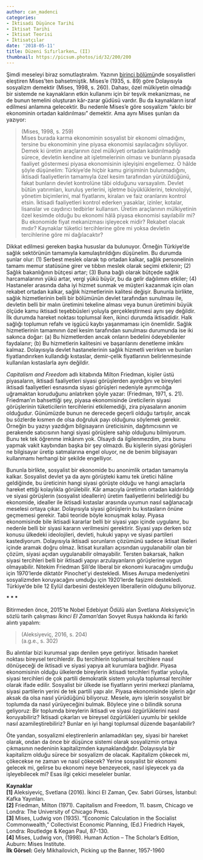 ```yaml
---
author: can_madenci
categories:
- İktisadi Düşünce Tarihi
- Iktisat Tarihi
- Iktisat Teorisi
- İktisatçılar
date: '2018-05-11'
title: Düzeni Sıfırlarken… (II)
thumbnail: https://picsum.photos/id/32/200/200
---
```


Şimdi meseleyi biraz somutlaştıralım. Yazının [birinci bölümü](http://www.iktisadiyat.com/2018/02/13/duzeni-sifirlarken-i/ "Düzeni Sıfırlarken… (I)")nde sosyalistleri eleştiren Mises’ten bahsetmiştik. Mises’e (1935, s. 89) göre  Dolayısıyla sosyalizm  demektir (Mises, 1998, s. 260). Dahası, özel mülkiyetin olmadığı bir sistemde ne kaynakların etkin kullanımı için bir teşvik mekanizması, ne de bunun temelini oluşturan kâr-zarar güdüsü vardır. Bu da kaynakların israf edilmesi anlamına gelecektir. Bu nedenle Mises’e göre sosyalizm “akılcı bir ekonominin ortadan kaldırılması” demektir. Ama aynı Mises şunları da yazıyor:  

> (Mises, 1998, s. 259)  
Mises burada karma ekonominin sosyalist bir ekonomi olmadığını, tersine bu ekonominin yine piyasa ekonomisi sayılacağını söylüyor. Demek ki üretim araçlarının özel mülkiyeti ortadan kaldırılmadığı sürece, devletin kendine ait işletmelerinin olması ve bunların piyasada faaliyet göstermesi piyasa ekonomisinin işleyişini engellemez. O hâlde şöyle düşünelim: Türkiye’de hiçbir kamu girişiminin bulunmadığını, iktisadi faaliyetlerin tamamıyla özel kesim tarafından yürütüldüğünü, fakat bunların devlet kontrolüne tâbi olduğunu varsayalım. Devlet bütün yatırımları, kuruluş yerlerini, işletme büyüklüklerini, teknolojiyi, yönetim biçimlerini, mal fiyatlarını, kiraları ve faiz oranlarını kontrol etsin. İktisadi faaliyetleri kontrol ederken yasaklar, izinler, kotalar, lisanslar ve caydırıcı tedbirler kullansın. Üretim araçlarının mülkiyetinin özel kesimde olduğu bu ekonomi hâlâ piyasa ekonomisi sayılabilir mi? Bu ekonomide fiyat mekanizması işleyecek midir? Rekabet olacak mıdır? Kaynaklar tüketici tercihlerine göre mi yoksa devletin tercihlerine göre mi dağılacaktır?  

Dikkat edilmesi gereken başka hususlar da bulunuyor. Örneğin Türkiye’de sağlık sektörünün tamamıyla kamulaştırıldığını düşünelim. Bu durumda şunlar olur: (1) Serbest meslek olarak tıp ortadan kalkar, sağlık personelinin tamamı memur statüsüne girer ve tıbbın meslek olarak seçimi etkilenir; (2) Sağlık bakanlığının bütçesi artar; (3) Buna bağlı olarak bütçede sağlık harcamalarının yükü artar, vergi yükü büyür, bu da gelir dağılımını etkiler; (4) Hastaneler arasında daha iyi hizmet sunmak ve müşteri kazanmak için olan rekabet ortadan kalkar, sağlık hizmetlerinin kalitesi değişir. Bununla birlikte, sağlık hizmetlerinin belli bir bölümünün devlet tarafından sunulması ile, devletin belli bir malın üretimini tekeline alması veya bunun üretimini büyük ölçüde kamu iktisadi teşebbüsleri yoluyla gerçekleştirmesi aynı şey değildir. İlk durumda hareket noktası toplumsal iken, ikinci durumda iktisadidir. Halk sağlığı toplumun refahı ve işgücü kaybı yaşanmaması için önemlidir. Sağlık hizmetlerinin tamamının özel kesim tarafından sunulması durumunda ise iki sakınca doğar: (a) Bu hizmetlerden ancak onların bedelini ödeyebilenler faydalanır; (b) Bu hizmetlerin kalitesini ve başarılarını denetleme imkânı kalmaz. Dolayısıyla devlet hastanelerinin sağlık hizmetli verirken ve bunları fiyatlandırırken kullandığı kıstaslar, demir-çelik fiyatlarının belirlenmesinde kullanılan kıstaslarla aynı değildir.  

 *Capitalism and Freedom* adlı kitabında Milton Friedman, kişiler üstü piyasaların, iktisadi faaliyetleri siyasi görüşlerden ayırdığını ve bireyleri iktisadi faaliyetleri esnasında siyasi görüşleri nedeniyle ayrımcılığa uğramaktan koruduğunu anlatırken şöyle yazar:  (Friedman, 1971, s. 21). Friedman’ın bahsettiği şey, piyasa ekonomisinde üreticilerin siyasi görüşlerinin tüketicilerin tercihlerini etkilemediği, zira piyasaların anonim olduğudur. Günümüzde bunun ne derecede geçerli olduğu tartışılır, ancak bu sözlerde kısmen de olsa doğruluk payı olduğunu söylemek gerekir. Örneğin bu yazıyı yazdığım bilgisayarın üreticisinin, dağıtımcısının ve perakende satıcısının hangi siyasi görüşlere sahip olduğunu bilmiyorum. Bunu tek tek öğrenme imkânım yok. Olsaydı da ilgilenmezdim, zira bunu yapmak vakit kaybından başka bir şey olmazdı. Bu kişilerin siyasi görüşleri ne bilgisayar üretip satmalarına engel oluyor, ne de benim bilgisayarı kullanmamı herhangi bir şekilde engelliyor.  

Bununla birlikte, sosyalist bir ekonomide bu anonimlik ortadan tamamıyla kalkar. Sosyalist devlet ya da aynı görüşteki kamu tek üretici hâline geldiğinde, bu üreticinin hangi siyasi görüşte olduğu ve hangi amaçlarla hareket ettiği kolaylıkla görülebilir. Kâr amacıyla üretimin ortadan kaldırıldığı ve siyasi görüşlerin (sosyalist ideallerin) üretim faaliyetlerini belirlediği bu ekonomide, idealler ile iktisadi kıstaslar arasında uyumun nasıl sağlanacağı meselesi ortaya çıkar. Dolayısıyla siyasi görüşlerin bu kıstasların önüne geçmemesi gerekir. Tabii teoride böyle konuşmak kolay. Piyasa ekonomisinde bile iktisadi kararlar belli bir siyasi yapı içinde uygulanır, bu nedenle belli bir siyasi kararın verilmesini gerektirir. Siyasi yapı derken söz konusu ülkedeki ideolojileri, devleti, hukuki yapıyı ve siyasi partileri kastediyorum. Dolayısıyla iktisadi sorunların çözümünü sadece iktisat ilkeleri içinde aramak doğru olmaz. İktisat kuralları açısından uygulanabilir olan bir çözüm, siyasi açıdan uygulanabilir olmayabilir. Tersten bakarsak, halkın siyasi tercihleri belli bir iktisadi yapıyı arzulayanların görüşlerine uygun olmayabilir. Nitekim Friedman Şili’de liberal bir ekonomi kuracağını umduğu için 1970’lerde diktatör Pinochet’yi destekledi. Mises Avrupa medeniyetini sosyalizmden koruyacağını umduğu için 1920’lerde faşizmi destekledi. Türkiye’de bile 12 Eylül darbesini destekleyen liberallerin olduğunu biliyoruz.

 **\* \* \***

Bitirmeden önce, 2015’te Nobel Edebiyat Ödülü alan Svetlana Aleksiyeviç’in sözlü tarih çalışması *İkinci El Zaman*’dan Sovyet Rusya hakkında iki farklı alıntı yapalım:  

>(Aleksiyeviç, 2016, s. 204)  
>(a.g.e., s. 302)  

Bu alıntılar bizi kurumsal yapı denilen şeye getiriyor. İktisadın hareket noktası bireysel tercihlerdir. Bu tercihlerin toplumsal tercihlere nasıl dönüşeceği de iktisadi ve siyasi yapıya ait kurumlara bağlıdır. Piyasa ekonomisinin olduğu ülkelerde bireylerin iktisadi tercihleri fiyatlar yoluyla, siyasi tercihleri de çok partili demokratik sistem yoluyla toplumsal tercihler olarak ifade edilir. Sosyalist bir ülkede ise fiyatların yerini merkezi planlama, siyasi partilerin yerini de tek partili yapı alır. Piyasa ekonomisinde işlerin ağır aksak da olsa nasıl yürüdüğünü biliyoruz. Mesele, aynı işlerin sosyalist bir toplumda da nasıl yürüyeceğini bulmak. Böylece yine o bilindik soruna geliyoruz: Bir toplumda bireylerin iktisadi ve siyasi özgürlüklerini nasıl koruyabiliriz? İktisadi çıkarları ve bireysel özgürlükleri uyumlu bir şekilde nasıl azamileştirebiliriz? Bunlar en iyi hangi toplumsal düzende başarılabilir?  

Öte yandan, sosyalizmi eleştirenlerin anlamadıkları şey, siyasi bir hareket olarak, ondan da önce bir düşünce sistemi olarak sosyalizmin ortaya çıkmasının nedeninin kapitalizmden kaynaklandığıdır. Dolayısıyla bir kapitalizm olduğu sürece bir sosyalizm de olacak. Kapitalizm çökecek mi, çökecekse ne zaman ve nasıl çökecek? Yerine sosyalist bir ekonomi gelecek mi, gelirse bu ekonomi neye benzeyecek, nasıl işleyecek ya da işleyebilecek mi? Esas ilgi çekici meseleler bunlar.  

**Kaynaklar**  
**\[1\]** Aleksiyeviç, Svetlana (2016). İkinci El Zaman, Çev. Sabri Gürses, İstanbul: Kafka Yayınları.  
**\[2\]** Friedman, Milton (1971). Capitalism and Freedom, 11. basım, Chicago ve Londra: The University of Chicago Press.  
**\[3\]** Mises, Ludwig von (1935). “Economic Calculation in the Socialist Commonwealth,” Collectivist Economic Planning, (Ed.) Friedrich Hayek, Londra: Routledge &amp; Kegan Paul, 87-130.  
**\[4\]** Mises, Ludwig von, (1998). Human Action – The Scholar’s Edition, Auburn: Mises Institute.  
**İlk Görsel:** Gely Mikhailovich, Picking up the Banner, 1957-1960